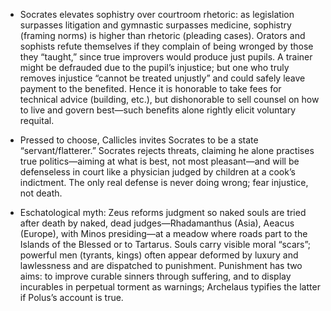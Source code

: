 - Socrates elevates sophistry over courtroom rhetoric: as legislation surpasses litigation and gymnastic surpasses medicine, sophistry (framing norms) is higher than rhetoric (pleading cases). Orators and sophists refute themselves if they complain of being wronged by those they “taught,” since true improvers would produce just pupils. A trainer might be defrauded due to the pupil’s injustice; but one who truly removes injustice “cannot be treated unjustly” and could safely leave payment to the benefited. Hence it is honorable to take fees for technical advice (building, etc.), but dishonorable to sell counsel on how to live and govern best—such benefits alone rightly elicit voluntary requital.

- Pressed to choose, Callicles invites Socrates to be a state “servant/flatterer.” Socrates rejects threats, claiming he alone practises true politics—aiming at what is best, not most pleasant—and will be defenseless in court like a physician judged by children at a cook’s indictment. The only real defense is never doing wrong; fear injustice, not death.

- Eschatological myth: Zeus reforms judgment so naked souls are tried after death by naked, dead judges—Rhadamanthus (Asia), Aeacus (Europe), with Minos presiding—at a meadow where roads part to the Islands of the Blessed or to Tartarus. Souls carry visible moral “scars”; powerful men (tyrants, kings) often appear deformed by luxury and lawlessness and are dispatched to punishment. Punishment has two aims: to improve curable sinners through suffering, and to display incurables in perpetual torment as warnings; Archelaus typifies the latter if Polus’s account is true.